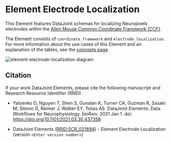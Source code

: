 # Element Electrode Localization

This Element features DataJoint schemas for localizing Neuropixels electrodes within the [Allen Mouse Common Coordinate Framework (CCF)](http://atlas.brain-map.org/).

The Element consists of `coordinate_framework` and `electrode_localization`. For more information about the use cases of this Element and an explanation of the tables, see the [concepts page](./concepts.md) 

![element-electrode-localization diagram](https://raw.githubusercontent.com/datajoint/element-electrode-localization/main/images/diagram_electrode_localization.svg)

## Citation

If your work DataJoint Elements, please cite the following manuscript and Research Resource Identifier (RRID).

+ Yatsenko D, Nguyen T, Shen S, Gunalan K, Turner CA, Guzman R, Sasaki M, Sitonic D, Reimer J, Walker EY, Tolias AS. DataJoint Elements: Data Workflows for Neurophysiology. bioRxiv. 2021 Jan 1. doi: https://doi.org/10.1101/2021.03.30.437358

+ DataJoint Elements ([RRID:SCR_021894](https://scicrunch.org/resolver/SCR_021894)) - Element Electrode Localization (version `<Enter version number>`)